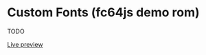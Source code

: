 # Custom Fonts (fc64js demo rom)

TODO

[Live preview](https://theinvader360.github.io/fc64js/rom/demo/custom-fonts/)

